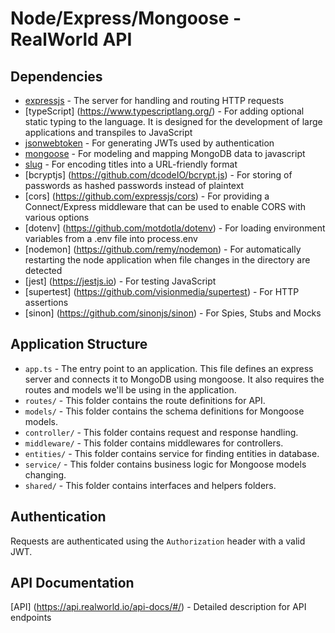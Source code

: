 # Node/Express/Mongoose - RealWorld API

## Dependencies

- [expressjs](https://github.com/expressjs/express) - The server for handling and routing HTTP requests
- [typeScript] (https://www.typescriptlang.org/) - For adding optional static typing to the language. It is designed for the development of large applications and transpiles to JavaScript
- [jsonwebtoken](https://github.com/auth0/node-jsonwebtoken) - For generating JWTs used by authentication
- [mongoose](https://github.com/Automattic/mongoose) - For modeling and mapping MongoDB data to javascript
- [slug](https://github.com/dodo/node-slug) - For encoding titles into a URL-friendly format
- [bcryptjs] (https://github.com/dcodeIO/bcrypt.js) - For storing of passwords as hashed passwords instead of plaintext
- [cors] (https://github.com/expressjs/cors) - For providing a Connect/Express middleware that can be used to enable CORS with various options
- [dotenv] (https://github.com/motdotla/dotenv) - For loading environment variables from a .env file into process.env
- [nodemon] (https://github.com/remy/nodemon) - For automatically restarting the node application when file changes in the directory are detected
- [jest] (https://jestjs.io) - For testing JavaScript
- [supertest] (https://github.com/visionmedia/supertest) - For HTTP assertions
- [sinon] (https://github.com/sinonjs/sinon) - For Spies, Stubs and Mocks

## Application Structure

- `app.ts` - The entry point to an application. This file defines an express server and connects it to MongoDB using mongoose. It also requires the routes and models we'll be using in the application.
- `routes/` - This folder contains the route definitions for API.
- `models/` - This folder contains the schema definitions for Mongoose models.
- `controller/` - This folder contains request and response handling.
- `middleware/` - This folder contains middlewares for controllers.
- `entities/` - This folder contains service for finding entities in database.
- `service/` - This folder contains business logic for Mongoose models changing.
- `shared/` - This folder contains interfaces and helpers folders.

## Authentication

Requests are authenticated using the `Authorization` header with a valid JWT.

## API Documentation

[API] (https://api.realworld.io/api-docs/#/) - Detailed description for API endpoints
